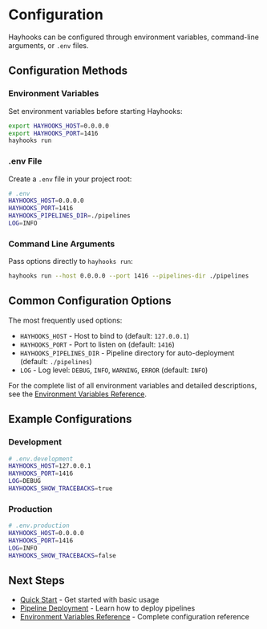 # Configuration

Hayhooks can be configured through environment variables, command-line arguments, or `.env` files.

## Configuration Methods

### Environment Variables

Set environment variables before starting Hayhooks:

```bash
export HAYHOOKS_HOST=0.0.0.0
export HAYHOOKS_PORT=1416
hayhooks run
```

### .env File

Create a `.env` file in your project root:

```bash
# .env
HAYHOOKS_HOST=0.0.0.0
HAYHOOKS_PORT=1416
HAYHOOKS_PIPELINES_DIR=./pipelines
LOG=INFO
```

### Command Line Arguments

Pass options directly to `hayhooks run`:

```bash
hayhooks run --host 0.0.0.0 --port 1416 --pipelines-dir ./pipelines
```

## Common Configuration Options

The most frequently used options:

- `HAYHOOKS_HOST` - Host to bind to (default: `127.0.0.1`)
- `HAYHOOKS_PORT` - Port to listen on (default: `1416`)
- `HAYHOOKS_PIPELINES_DIR` - Pipeline directory for auto-deployment (default: `./pipelines`)
- `LOG` - Log level: `DEBUG`, `INFO`, `WARNING`, `ERROR` (default: `INFO`)

For the complete list of all environment variables and detailed descriptions, see the [Environment Variables Reference](../reference/environment-variables.md).

## Example Configurations

### Development

```bash
# .env.development
HAYHOOKS_HOST=127.0.0.1
HAYHOOKS_PORT=1416
LOG=DEBUG
HAYHOOKS_SHOW_TRACEBACKS=true
```

### Production

```bash
# .env.production
HAYHOOKS_HOST=0.0.0.0
HAYHOOKS_PORT=1416
LOG=INFO
HAYHOOKS_SHOW_TRACEBACKS=false
```

## Next Steps

- [Quick Start](quick-start.md) - Get started with basic usage
- [Pipeline Deployment](../concepts/pipeline-deployment.md) - Learn how to deploy pipelines
- [Environment Variables Reference](../reference/environment-variables.md) - Complete configuration reference
